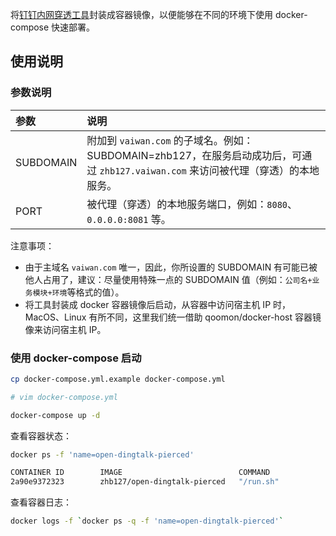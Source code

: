 将[钉钉内网穿透工具](https://open-doc.dingtalk.com/microapp/kn6zg7/hb7000)封装成容器镜像，以便能够在不同的环境下使用 docker-compose 快速部署。

## 使用说明

### 参数说明

| 参数 | 说明 |
| :-- | :-- |
| SUBDOMAIN | 附加到 `vaiwan.com` 的子域名。例如：SUBDOMAIN=zhb127，在服务启动成功后，可通过 `zhb127.vaiwan.com` 来访问被代理（穿透）的本地服务。|
| PORT | 被代理（穿透）的本地服务端口，例如：`8080`、`0.0.0.0:8081` 等。 |

注意事项：
- 由于主域名 `vaiwan.com` 唯一，因此，你所设置的 SUBDOMAIN 有可能已被他人占用了，建议：尽量使用特殊一点的 SUBDOMAIN 值（例如：`公司名+业务模块+环境`等格式的值）。
- 将工具封装成 docker 容器镜像后启动，从容器中访问宿主机 IP 时，MacOS、Linux 有所不同，这里我们统一借助 qoomon/docker-host 容器镜像来访问宿主机 IP。

### 使用 docker-compose 启动

```bash
cp docker-compose.yml.example docker-compose.yml

# vim docker-compose.yml

docker-compose up -d
```

查看容器状态：

```bash
docker ps -f 'name=open-dingtalk-pierced'

CONTAINER ID        IMAGE                          COMMAND             CREATED             STATUS              PORTS                    NAMES
2a90e9372323        zhb127/open-dingtalk-pierced   "/run.sh"           4 minutes ago       Up 41 seconds       0.0.0.0:4040->4040/tcp   open-dingtalk-pierced
```

查看容器日志：

```bash
docker logs -f `docker ps -q -f 'name=open-dingtalk-pierced'`
```
